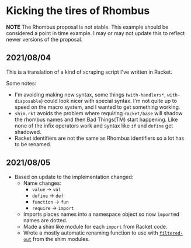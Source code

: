 # Kicking the tires of Rhombus

**NOTE** The Rhombus proposal is not stable.  This example should be considered
a point in time example.  I may or may not update this to reflect newer
versions of the proposal.

## 2021/08/04
This is a translation of a kind of scraping script I've written in Racket.

Some notes:
- I'm avoiding making new syntax, some things (`with-handlers*`,
  `with-disposable`) could look nicer with special syntax.  I'm not quite up to
  speed on the macro system, and I wanted to get something working.
- `shim.rkt` avoids the problem where requiring `racket/base` will shadow the
  rhombus names and then Bad Things(TM) start happening.  Like none of the
  infix operators work and syntax like `if` and `define` get shadowed.
- Racket identifiers are not the same as Rhombus identifiers so a lot has to be
  renamed.

## 2021/08/05
- Based on update to the implementation changed:
  - Name changes:
    - `value` -> `val`
    - `define` -> `def`
    - `function` -> `fun`
    - `require` -> `import`
  - Imports places names into a namespace object so now `import`ed names are dotted.
  - Made a shim like module for each `import` from Racket code.
  - Wrote a mostly automatic renaming function to use with
    [`filtered-out`](https://docs.racket-lang.org/reference/require.html#%28form._%28%28lib._racket%2Fprovide..rkt%29._filtered-out%29%29)
    from the shim modules.
